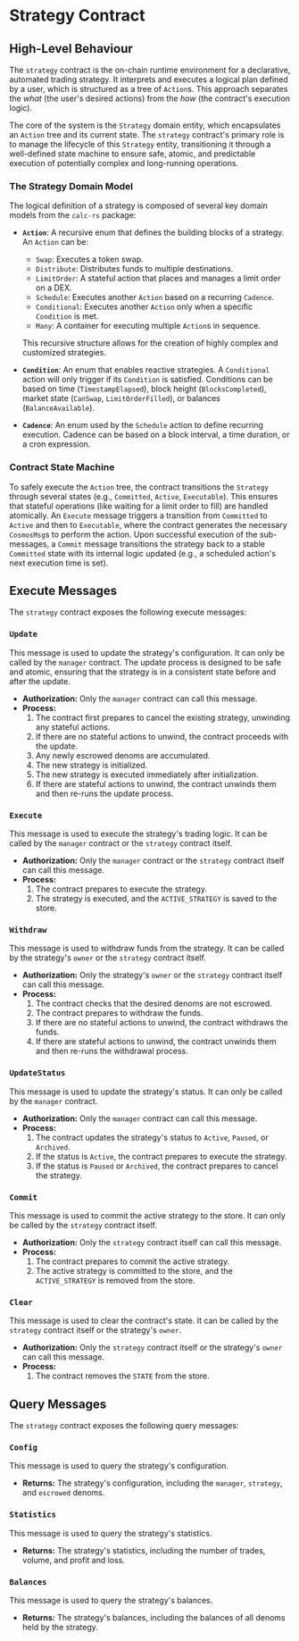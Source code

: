 # Strategy Contract

## High-Level Behaviour

The `strategy` contract is the on-chain runtime environment for a declarative, automated trading strategy. It interprets and executes a logical plan defined by a user, which is structured as a tree of `Action`s. This approach separates the *what* (the user's desired actions) from the *how* (the contract's execution logic).

The core of the system is the `Strategy` domain entity, which encapsulates an `Action` tree and its current state. The `strategy` contract's primary role is to manage the lifecycle of this `Strategy` entity, transitioning it through a well-defined state machine to ensure safe, atomic, and predictable execution of potentially complex and long-running operations.

### The Strategy Domain Model

The logical definition of a strategy is composed of several key domain models from the `calc-rs` package:

- **`Action`**: A recursive enum that defines the building blocks of a strategy. An `Action` can be:
    - `Swap`: Executes a token swap.
    - `Distribute`: Distributes funds to multiple destinations.
    - `LimitOrder`: A stateful action that places and manages a limit order on a DEX.
    - `Schedule`: Executes another `Action` based on a recurring `Cadence`.
    - `Conditional`: Executes another `Action` only when a specific `Condition` is met.
    - `Many`: A container for executing multiple `Action`s in sequence.
    
    This recursive structure allows for the creation of highly complex and customized strategies.

- **`Condition`**: An enum that enables reactive strategies. A `Conditional` action will only trigger if its `Condition` is satisfied. Conditions can be based on time (`TimestampElapsed`), block height (`BlocksCompleted`), market state (`CanSwap`, `LimitOrderFilled`), or balances (`BalanceAvailable`).

- **`Cadence`**: An enum used by the `Schedule` action to define recurring execution. Cadence can be based on a block interval, a time duration, or a cron expression.

### Contract State Machine

To safely execute the `Action` tree, the contract transitions the `Strategy` through several states (e.g., `Committed`, `Active`, `Executable`). This ensures that stateful operations (like waiting for a limit order to fill) are handled atomically. An `Execute` message triggers a transition from `Committed` to `Active` and then to `Executable`, where the contract generates the necessary `CosmosMsg`s to perform the action. Upon successful execution of the sub-messages, a `Commit` message transitions the strategy back to a stable `Committed` state with its internal logic updated (e.g., a scheduled action's next execution time is set).

## Execute Messages

The `strategy` contract exposes the following execute messages:

### `Update`

This message is used to update the strategy's configuration. It can only be called by the `manager` contract. The update process is designed to be safe and atomic, ensuring that the strategy is in a consistent state before and after the update.

- **Authorization:** Only the `manager` contract can call this message.
- **Process:**
    1. The contract first prepares to cancel the existing strategy, unwinding any stateful actions.
    2. If there are no stateful actions to unwind, the contract proceeds with the update.
    3. Any newly escrowed denoms are accumulated.
    4. The new strategy is initialized.
    5. The new strategy is executed immediately after initialization.
    6. If there are stateful actions to unwind, the contract unwinds them and then re-runs the update process.

### `Execute`

This message is used to execute the strategy's trading logic. It can be called by the `manager` contract or the `strategy` contract itself.

- **Authorization:** Only the `manager` contract or the `strategy` contract itself can call this message.
- **Process:**
    1. The contract prepares to execute the strategy.
    2. The strategy is executed, and the `ACTIVE_STRATEGY` is saved to the store.

### `Withdraw`

This message is used to withdraw funds from the strategy. It can be called by the strategy's `owner` or the `strategy` contract itself.

- **Authorization:** Only the strategy's `owner` or the `strategy` contract itself can call this message.
- **Process:**
    1. The contract checks that the desired denoms are not escrowed.
    2. The contract prepares to withdraw the funds.
    3. If there are no stateful actions to unwind, the contract withdraws the funds.
    4. If there are stateful actions to unwind, the contract unwinds them and then re-runs the withdrawal process.

### `UpdateStatus`

This message is used to update the strategy's status. It can only be called by the `manager` contract.

- **Authorization:** Only the `manager` contract can call this message.
- **Process:**
    1. The contract updates the strategy's status to `Active`, `Paused`, or `Archived`.
    2. If the status is `Active`, the contract prepares to execute the strategy.
    3. If the status is `Paused` or `Archived`, the contract prepares to cancel the strategy.

### `Commit`

This message is used to commit the active strategy to the store. It can only be called by the `strategy` contract itself.

- **Authorization:** Only the `strategy` contract itself can call this message.
- **Process:**
    1. The contract prepares to commit the active strategy.
    2. The active strategy is committed to the store, and the `ACTIVE_STRATEGY` is removed from the store.

### `Clear`

This message is used to clear the contract's state. It can be called by the `strategy` contract itself or the strategy's `owner`.

- **Authorization:** Only the `strategy` contract itself or the strategy's `owner` can call this message.
- **Process:**
    1. The contract removes the `STATE` from the store.

## Query Messages

The `strategy` contract exposes the following query messages:

### `Config`

This message is used to query the strategy's configuration.

- **Returns:** The strategy's configuration, including the `manager`, `strategy`, and `escrowed` denoms.

### `Statistics`

This message is used to query the strategy's statistics.

- **Returns:** The strategy's statistics, including the number of trades, volume, and profit and loss.

### `Balances`

This message is used to query the strategy's balances.

- **Returns:** The strategy's balances, including the balances of all denoms held by the strategy.
